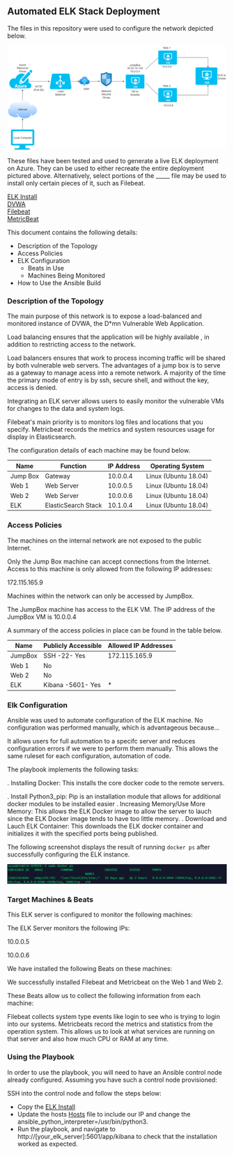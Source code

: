 ## Automated ELK Stack Deployment

The files in this repository were used to configure the network depicted below.

![Filepath to diagram](https://github.com/curtishong/Elk-Stack-Project/blob/main/Diagrams/Virtual%20Network.png)

These files have been tested and used to generate a live ELK deployment on Azure. They can be used to either recreate the entire deployment pictured above. Alternatively, select portions of the _____ file may be used to install only certain pieces of it, such as Filebeat.
  
  [ELK Install](https://github.com/curtishong/Elk-Stack-Project/blob/6e91b69737b5abf007f83c40c54deb5276923b2f/Scripts/Anisible/ELK/elk.yml)\
  [DVWA](https://github.com/curtishong/Elk-Stack-Project/blob/6e91b69737b5abf007f83c40c54deb5276923b2f/Scripts/Anisible/DVWA/pentest.yml)\
  [Filebeat](https://github.com/curtishong/Elk-Stack-Project/blob/29a3c34a4b2dc4819ede0620547c623d4efebe62/Scripts/Anisible/Filebeat/filebeat-playbook.yml)\
  [MetricBeat](https://github.com/curtishong/Elk-Stack-Project/blob/6e91b69737b5abf007f83c40c54deb5276923b2f/Scripts/Anisible/Metricbeat/metricbeat-playbook.yml)
  
This document contains the following details:
- Description of the Topology
- Access Policies
- ELK Configuration
  - Beats in Use
  - Machines Being Monitored
- How to Use the Ansible Build


### Description of the Topology

The main purpose of this network is to expose a load-balanced and monitored instance of DVWA, the D*mn Vulnerable Web Application.

Load balancing ensures that the application will be highly available , in addition to restricting access to the network.

Load balancers ensures that work to process incoming traffic will be shared by both vulnerable web servers. The advantages of a jump box is to serve as a gateway to manage acess into a remote network. A majority of the time the primary mode of entry is by ssh, secure shell, and without the key, access is denied.

Integrating an ELK server allows users to easily monitor the vulnerable VMs for changes to the data and system logs.

Filebeat's main priority is to monitors log files and locations that you specify.
Metricbeat records the metrics and system resources usage for display in Elasticsearch.

The configuration details of each machine may be found below.


| Name      | Function            | IP Address | Operating System     |
|-----------|---------------------|------------|----------------------|
| Jump Box  | Gateway             | 10.0.0.4   | Linux (Ubuntu 18.04) |
| Web 1     | Web Server          | 10.0.0.5   | Linux (Ubuntu 18.04) |
| Web 2     | Web Server          | 10.0.0.6   | Linux (Ubuntu 18.04) |
| ELK       | ElasticSearch Stack | 10.1.0.4   | Linux (Ubuntu 18.04) |

### Access Policies

The machines on the internal network are not exposed to the public Internet. 

Only the Jump Box machine can accept connections from the Internet. Access to this machine is only allowed from the following IP addresses:

172.115.165.9

Machines within the network can only be accessed by JumpBox.

The JumpBox machine has access to the ELK VM. The IP address of the JumpBox VM is 10.0.0.4

A summary of the access policies in place can be found in the table below.

| Name    | Publicly Accessible | Allowed IP Addresses |
|---------|---------------------|----------------------|
| JumpBox | SSH -22- Yes        | 172.115.165.9        |
| Web 1   | No                  |                      |
| Web 2   | No                  |                      |
| ELK     | Kibana -5601- Yes   | *                    |

### Elk Configuration

Ansible was used to automate configuration of the ELK machine. No configuration was performed manually, which is advantageous because...

It allows users for full automation to a specifc server and reduces configuration errors if we were to perform them manually. This allows the same ruleset for each configuration, automation of code. 

The playbook implements the following tasks:

. Installing Docker: This installs the core docker code to the remote servers.

. Install Python3_pip: Pip is an installation module that allows for additional docker modules to be installed easier
. Increasing Memory/Use More Memory: This allows the ELK Docker image to allow the server to lauch since the ELK Docker image tends to have too little memory.
. Download and Lauch ELK Container: This downloads the ELK docker container and initializes it with the specified ports being published.

The following screenshot displays the result of running `docker ps` after successfully configuring the ELK instance.

![Docker PS](https://github.com/curtishong/Elk-Stack-Project/blob/e521e26667d7c6a95d7c81cd56d4f696ac6b60fc/Scripts/Anisible/Images/Docker%20PS.png)

### Target Machines & Beats
This ELK server is configured to monitor the following machines:

The ELK Server monitors the following IPs:

10.0.0.5

10.0.0.6

We have installed the following Beats on these machines:

We successfully installed Filebeat and Metricbeat on the Web 1 and Web 2.

These Beats allow us to collect the following information from each machine:

Filebeat collects system type events like login to see who is trying to login into our systems. Metricbeats record the metrics and statistics from the operation system. This allows us to look at what services are running on that server and also how much CPU or RAM at any time. 

### Using the Playbook
In order to use the playbook, you will need to have an Ansible control node already configured. Assuming you have such a control node provisioned: 

SSH into the control node and follow the steps below:
- Copy the [ELK Install](https://github.com/curtishong/Elk-Stack-Project/blob/7afe1326459a308aa9ca5c9aaf76f29ea229b897/Scripts/Anisible/ELK/elk.yml)
- Update the hosts [Hosts](https://github.com/curtishong/Elk-Stack-Project/blob/6e91b69737b5abf007f83c40c54deb5276923b2f/Scripts/Anisible/ELK/hosts) file to include our IP and change the ansible_python_interpreter=/usr/bin/python3. 
- Run the playbook, and navigate to http://[your_elk_server]:5601/app/kibana to check that the installation worked as expected.
